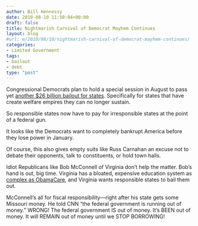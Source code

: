 ```yaml
---
author: Bill Hennessy
date: 2010-08-10 11:50:04+00:00
draft: false
title: Nightmarish Carnival of Democrat Mayhem Continues
layout: blog
#url: e/2010/08/10/nightmarish-carnival-of-democrat-mayhem-continues/
categories:
- Limited Government
tags:
- bailout
- debt
type: "post"
---
```


Congressional Democrats plan to hold a special session in August to pass yet [another $26 billion bailout for states](https://www.foxnews.com/politics/2010/08/09/days-decide-democrats-roll-dice-education-aid-vote/). Specifically for states that have create welfare empires they can no longer sustain.

 

So responsible states now have to pay for irresponsible states at the point of a federal gun.

 

It looks like the Democrats want to completely bankrupt America before they lose power in January. 

 

Of course, this also gives empty suits like Russ Carnahan an excuse not to debate their opponents, talk to constituents, or hold town halls.

 

Idiot Republicans like Bob McConnell of Virginia don’t help the matter. Bob’s hand is out, big time. Virginia has a bloated, expensive education system as [complex as ObamaCare](https://www.google.com/imgres?imgurl=https://pajamasmedia.com/eddriscoll/files/2010/07/Obamacare-Chart-7-28-10.jpg&imgrefurl=https://pajamasmedia.com/eddriscoll/2010/07/&usg=__Hj4zZcujQFI1ktsdT7K2zuHI1MU=&h=600&w=771&sz=161&hl=en&start=0&sig2=Nghi98sFkkiqxecPAeEESw&tbnid=daJ6bmVQt1zcwM:&tbnh=143&tbnw=183&ei=cDxhTNGCGIeglAf56pydCQ&prev=/images%3Fq%3Dobamacare%2Bchart%26um%3D1%26hl%3Den%26sa%3DX%26biw%3D1280%26bih%3D735%26tbs%3Disch:10,200&um=1&itbs=1&iact=hc&vpx=537&vpy=341&dur=452&hovh=198&hovw=255&tx=116&ty=117&oei=cDxhTNGCGIeglAf56pydCQ&esq=1&page=1&ndsp=24&ved=1t:429,r:20,s:0&biw=1280&bih=735), and Virginia wants responsible states to bail them out.

 

McConnell’s all for fiscal responsibility—right after his state gets some Missouri money. He told CNN “the federal government is running out of money.” WRONG! The federal government IS out of money. It’s BEEN out of money. It will REMAIN out of money until we STOP BORROWING! 
